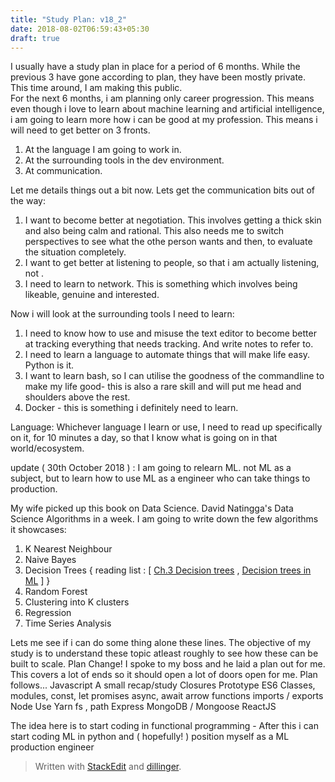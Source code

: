 ```yaml
---
title: "Study Plan: v18_2"
date: 2018-08-02T06:59:43+05:30
draft: true
---
```

I usually have a study plan in place for a period of 6 months. While the previous 3 have gone according to plan, they have been mostly private. This time around, I am making this public.  
For the next 6 months, i am planning only career progression. This means even though i love to learn about machine learning and artificial intelligence, i am going to learn more how i can be good at my profession. This means i will need to get better on 3 fronts.  
  1.  At the language I am going to work in.
  2.  At the surrounding tools in the dev environment.
  3.  At communication.  
  
Let me details things out a bit now. Lets get the communication bits out of the way:
1. I want to become better at negotiation. This involves getting a thick skin and also being calm and rational. This also needs me to switch perspectives to see what the othe person wants and then, to evaluate the situation completely.
2. I want to get better at listening to people, so that i am actually listening, not .
3. I need to learn to network. This is something which involves being likeable, genuine and interested. 

Now i will look at the surrounding tools I need to learn:
1. I need to know how to use and misuse the text editor to become better at tracking everything that needs tracking. And write notes to refer to.
2. I need to learn a language to automate things that will make life easy. Python is it.
3. I want to learn bash, so I can utilise the goodness of the commandline to make my life good- this is also a rare skill and will put me head and shoulders above the rest.
4. Docker - this is something i definitely need to learn. 

Language:
Whichever language I learn or use, I need to read up specifically on it, for 10 minutes a day, so that I know what is going on in that world/ecosystem.
 
 update ( 30th October 2018 ) :
 I am going to relearn ML. not ML as a subject, but to learn how to use ML as a engineer who can take things to production.

My wife picked up this book on  Data Science. David Natingga's Data Science Algorithms in a week. I am going to write down the few algorithms it showcases:
1. K Nearest Neighbour
2. Naive Bayes
3. Decision Trees { reading list : [ [Ch.3 Decision trees](https://web.archive.org/web/20181031051556/https://medium.com/machine-learning-101/chapter-3-decision-trees-theory-e7398adac567) , [Decision trees in ML](https://towardsdatascience.com/decision-trees-in-machine-learning-641b9c4e8052)  ] }
4. Random Forest
5. Clustering into K clusters
6. Regression
7. Time Series Analysis

Lets me see if i can do some thing alone these lines. The objective of my study is to understand these topic atleast roughly to see how these can be built to scale.
 Plan Change! 
 I spoke to my boss and he laid a plan out for me. This covers a lot of ends so it should open a lot of doors open for me. Plan follows...
 Javascript
    A small recap/study
    Closures
    Prototype
ES6
    Classes, modules, const, let
    promises
    async, await
    arrow functions
    imports / exports
Node
    Use Yarn
    fs , path
Express
MongoDB / Mongoose
ReactJS

The idea here is to start coding in functional programming - After this i can start coding ML in python and ( hopefully! ) position myself as a ML production engineer
    
> Written with [StackEdit](https://stackedit.io/) and [dillinger](https://dillinger.io/).
<!--stackedit_data:
eyJoaXN0b3J5IjpbLTM4NTE4MjgwLDQ0NDQxNDQyOSwzNTUzND
M1MjYsLTE0NTQwMDExMzldfQ==
-->